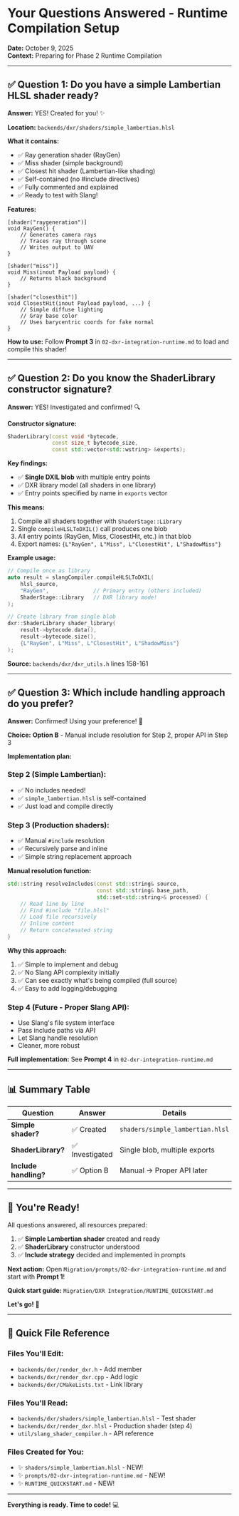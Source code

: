 # Your Questions Answered - Runtime Compilation Setup

**Date:** October 9, 2025  
**Context:** Preparing for Phase 2 Runtime Compilation

---

## ✅ Question 1: Do you have a simple Lambertian HLSL shader ready?

**Answer:** YES! Created for you! ✨

**Location:** `backends/dxr/shaders/simple_lambertian.hlsl`

**What it contains:**
- ✅ Ray generation shader (RayGen)
- ✅ Miss shader (simple background)
- ✅ Closest hit shader (Lambertian-like shading)
- ✅ Self-contained (no #include directives)
- ✅ Fully commented and explained
- ✅ Ready to test with Slang!

**Features:**
```hlsl
[shader("raygeneration")]
void RayGen() {
    // Generates camera rays
    // Traces ray through scene
    // Writes output to UAV
}

[shader("miss")]
void Miss(inout Payload payload) {
    // Returns black background
}

[shader("closesthit")]
void ClosestHit(inout Payload payload, ...) {
    // Simple diffuse lighting
    // Gray base color
    // Uses barycentric coords for fake normal
}
```

**How to use:**
Follow **Prompt 3** in `02-dxr-integration-runtime.md` to load and compile this shader!

---

## ✅ Question 2: Do you know the ShaderLibrary constructor signature?

**Answer:** YES! Investigated and confirmed! 🔍

**Constructor signature:**
```cpp
ShaderLibrary(const void *bytecode,
              const size_t bytecode_size,
              const std::vector<std::wstring> &exports);
```

**Key findings:**
- ✅ **Single DXIL blob** with multiple entry points
- ✅ DXR library model (all shaders in one library)
- ✅ Entry points specified by name in `exports` vector

**This means:**
1. Compile all shaders together with `ShaderStage::Library`
2. Single `compileHLSLToDXIL()` call produces one blob
3. All entry points (RayGen, Miss, ClosestHit, etc.) in that blob
4. Export names: `{L"RayGen", L"Miss", L"ClosestHit", L"ShadowMiss"}`

**Example usage:**
```cpp
// Compile once as library
auto result = slangCompiler.compileHLSLToDXIL(
    hlsl_source,
    "RayGen",              // Primary entry (others included)
    ShaderStage::Library   // DXR library mode!
);

// Create library from single blob
dxr::ShaderLibrary shader_library(
    result->bytecode.data(),
    result->bytecode.size(),
    {L"RayGen", L"Miss", L"ClosestHit", L"ShadowMiss"}
);
```

**Source:** `backends/dxr/dxr_utils.h` lines 158-161

---

## ✅ Question 3: Which include handling approach do you prefer?

**Answer:** Confirmed! Using your preference! 📝

**Choice:** **Option B** - Manual include resolution for Step 2, proper API in Step 3

**Implementation plan:**

### Step 2 (Simple Lambertian):
- ✅ No includes needed!
- ✅ `simple_lambertian.hlsl` is self-contained
- ✅ Just load and compile directly

### Step 3 (Production shaders):
- ✅ Manual `#include` resolution
- ✅ Recursively parse and inline
- ✅ Simple string replacement approach

**Manual resolution function:**
```cpp
std::string resolveIncludes(const std::string& source, 
                            const std::string& base_path,
                            std::set<std::string>& processed) {
    // Read line by line
    // Find #include "file.hlsl"
    // Load file recursively
    // Inline content
    // Return concatenated string
}
```

**Why this approach:**
1. ✅ Simple to implement and debug
2. ✅ No Slang API complexity initially
3. ✅ Can see exactly what's being compiled (full source)
4. ✅ Easy to add logging/debugging

### Step 4 (Future - Proper Slang API):
- Use Slang's file system interface
- Pass include paths via API
- Let Slang handle resolution
- Cleaner, more robust

**Full implementation:** See **Prompt 4** in `02-dxr-integration-runtime.md`

---

## 📊 Summary Table

| Question | Answer | Details | Status |
|----------|--------|---------|--------|
| **Simple shader?** | ✅ Created | `shaders/simple_lambertian.hlsl` | Ready |
| **ShaderLibrary?** | ✅ Investigated | Single blob, multiple exports | Confirmed |
| **Include handling?** | ✅ Option B | Manual → Proper API later | Plan set |

---

## 🚀 You're Ready!

All questions answered, all resources prepared:

1. ✅ **Simple Lambertian shader** created and ready
2. ✅ **ShaderLibrary** constructor understood
3. ✅ **Include strategy** decided and implemented in prompts

**Next action:**
Open `Migration/prompts/02-dxr-integration-runtime.md` and start with **Prompt 1**!

**Quick start guide:**
`Migration/DXR Integration/RUNTIME_QUICKSTART.md`

**Let's go! 🎉**

---

## 📁 Quick File Reference

### Files You'll Edit:
- `backends/dxr/render_dxr.h` - Add member
- `backends/dxr/render_dxr.cpp` - Add logic
- `backends/dxr/CMakeLists.txt` - Link library

### Files You'll Read:
- `backends/dxr/shaders/simple_lambertian.hlsl` - Test shader
- `backends/dxr/render_dxr.hlsl` - Production shader (step 4)
- `util/slang_shader_compiler.h` - API reference

### Files Created for You:
- ✨ `shaders/simple_lambertian.hlsl` - NEW!
- ✨ `prompts/02-dxr-integration-runtime.md` - NEW!
- ✨ `RUNTIME_QUICKSTART.md` - NEW!

---

**Everything is ready. Time to code!** 💻
